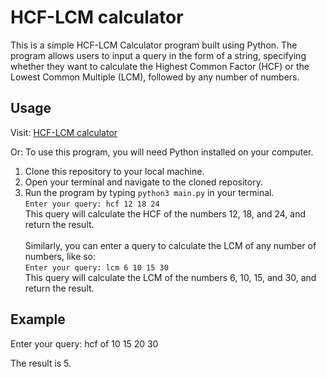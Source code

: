 # HCF-LCM calculator

This is a simple HCF-LCM Calculator program built using Python. 
The program allows users to input a query in the form of a string, specifying whether they want to calculate the Highest Common Factor (HCF) or the Lowest Common Multiple (LCM), followed by any number of numbers.

## Usage

Visit:
[HCF-LCM calculator](https://replit.com/@ArpitBaheti1/HCF-LCM-calculator?v=1)

Or:
To use this program, you will need Python installed on your computer.

1. Clone this repository to your local machine.
2. Open your terminal and navigate to the cloned repository.
3. Run the program by typing `python3 main.py` in your terminal.<br>
`Enter your query: hcf 12 18 24`<br>
This query will calculate the HCF of the numbers 12, 18, and 24, and return the result.
<br><br>
Similarly, you can enter a query to calculate the LCM of any number of numbers, like so:<br>
`Enter your query: lcm 6 10 15 30`<br>
This query will calculate the LCM of the numbers 6, 10, 15, and 30, and return the result.

## Example

Enter your query: hcf of 10 15 20 30

The result is 5.